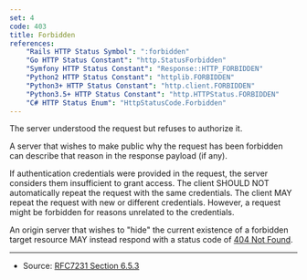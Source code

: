 ```yaml
---
set: 4
code: 403
title: Forbidden
references:
    "Rails HTTP Status Symbol": ":forbidden"
    "Go HTTP Status Constant": "http.StatusForbidden"
    "Symfony HTTP Status Constant": "Response::HTTP_FORBIDDEN"
    "Python2 HTTP Status Constant": "httplib.FORBIDDEN"
    "Python3+ HTTP Status Constant": "http.client.FORBIDDEN"
    "Python3.5+ HTTP Status Constant": "http.HTTPStatus.FORBIDDEN"
    "C# HTTP Status Enum": "HttpStatusCode.Forbidden"
---
```


The server understood the request but refuses to authorize it.

A server that wishes to make public why the request has been forbidden can describe that reason in the response payload (if any).

If authentication credentials were provided in the request, the server considers them insufficient to grant access. The client SHOULD NOT automatically repeat the request with the same credentials. The client MAY repeat the request with new or different credentials. However, a request might be forbidden for reasons unrelated to the credentials.

An origin server that wishes to "hide" the current existence of a forbidden target resource MAY instead respond with a status code of [404 Not Found](/404).

---

* Source: [RFC7231 Section 6.5.3][1]

[1]: <http://tools.ietf.org/html/rfc7231#section-6.5.3>
